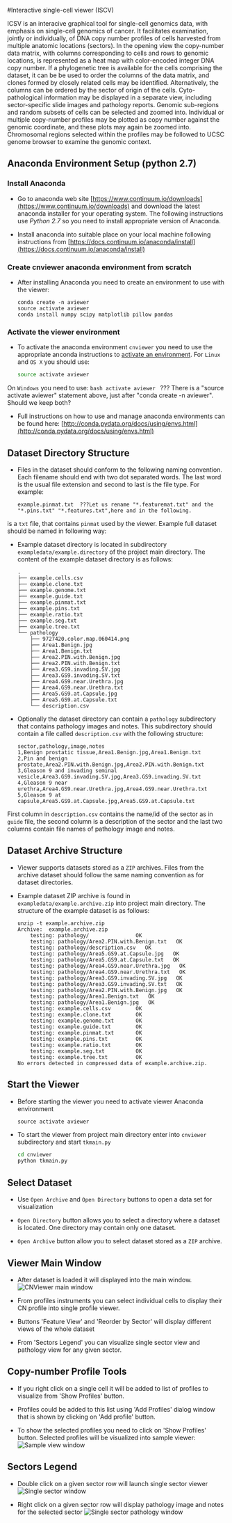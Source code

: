 #Interactive single-cell viewer (ISCV) 

ICSV is an interacive graphical tool for single-cell genomics data, with 
emphasis on single-cell genomics of cancer. It facilitates examination, jointly
or individually, of DNA copy number profiles of cells harvested from 
multiple anatomic locations (sectors). In the opening view the copy-number
data matrix, with columns corresponding to cells and rows to genomic locations,
is represented as a heat map with color-encoded integer DNA copy number. If a 
phylogenetic tree is available for the cells comprising the dataset, it can be
be used to order the columns of the data matrix, and clones formed by closely 
related cells may be identified. Alternatively, the columns 
can be ordered by the sector of origin of the cells. Cyto-pathological
information may be displayed in a separate view, including sector-specific
slide images and pathology reports. Genomic sub-regions and
random subsets of cells can be selected and zoomed into. Individual or multiple
copy-number profiles may be plotted as copy number against the genomic 
coordinate, and these plots may again be zoomed into. Chromosomal regions
selected within the profiles may be followed to UCSC genome browser to
examine the genomic context.

## Anaconda Environment Setup (python 2.7)

### Install Anaconda 
* Go to anaconda web site 
[https://www.continuum.io/downloads](https://www.continuum.io/downloads)
and download the latest anaconda installer for your operating system. The following
instructions use *Python 2.7* so you need to install appropriate version 
of Anaconda. 

* Install anaconda into suitable place on your local machine following
instructions from 
[https://docs.continuum.io/anaconda/install](https://docs.continuum.io/anaconda/install)

### Create cnviewer anaconda environment from scratch

* After installing Anaconda you need to create an environment to use with the viewer:

    ```
    conda create -n aviewer
    source activate aviewer
    conda install numpy scipy matplotlib pillow pandas
    ```

### Activate the viewer environment

* To activate the anaconda environment `cnviewer` you need to use the appropriate
anconda instructions to 
[activate an environment](http://conda.pydata.org/docs/using/envs.html#change-environments-activate-deactivate). 
For `Linux` and `OS X` you should
use:

    ```bash
    source activate aviewer
    ```
On `Windows` you need to use:
    ```bash
    activate aviewer
    ```
??? There is a "source activate aviewer" statement above, just after "conda create -n aviewer". Should we keep both?
* Full instructions on how to use and manage anaconda environments can be found
here: [http://conda.pydata.org/docs/using/envs.html](http://conda.pydata.org/docs/using/envs.html)

## Dataset Directory Structure

* Files in the dataset should conform to the following naming convention. Each filename
should end with two dot separated words. The last word is the usual file extension
and second to last is the file type. For example:

    ```
    example.pinmat.txt	???Let us rename "*.featuremat.txt" and the "*.pins.txt" "*.features.txt",here and in the following.
    ```
is a `txt` file, that contains `pinmat` used by the viewer. Example full dataset
should be named in following way:

* Example dataset directory is located in subdirectory 
`exampledata/example.directory` of the project main directory. The content of the
example dataset directory is as follows:
    ```
    .
    ├── example.cells.csv
    ├── example.clone.txt
    ├── example.genome.txt
    ├── example.guide.txt
    ├── example.pinmat.txt
    ├── example.pins.txt
    ├── example.ratio.txt
    ├── example.seg.txt
    ├── example.tree.txt
    └── pathology
        ├── 9727420.color.map.060414.png
        ├── Area1.Benign.jpg
        ├── Area1.Benign.txt
        ├── Area2.PIN.with.Benign.jpg
        ├── Area2.PIN.with.Benign.txt
        ├── Area3.GS9.invading.SV.jpg
        ├── Area3.GS9.invading.SV.txt
        ├── Area4.GS9.near.Urethra.jpg
        ├── Area4.GS9.near.Urethra.txt
        ├── Area5.GS9.at.Capsule.jpg
        ├── Area5.GS9.at.Capsule.txt
        └── description.csv
    ```

* Optionally the dataset directory can contain a `pathology` subdirectory that
contains pathology images and notes. This subdirectory should contain a file called
`description.csv` with the following structure:

    ```
    sector,pathology,image,notes
    1,Benign prostatic tissue,Area1.Benign.jpg,Area1.Benign.txt
    2,Pin and benign prostate,Area2.PIN.with.Benign.jpg,Area2.PIN.with.Benign.txt
    3,Gleason 9 and invading seminal vesicle,Area3.GS9.invading.SV.jpg,Area3.GS9.invading.SV.txt
    4,Gleason 9 near urethra,Area4.GS9.near.Urethra.jpg,Area4.GS9.near.Urethra.txt
    5,Gleason 9 at capsule,Area5.GS9.at.Capsule.jpg,Area5.GS9.at.Capsule.txt
    ```
First column in `description.csv` contains the name/id of the sector as in `guide` file, 
the second column is a description of the sector and the last two columns contain
file names of pathology image and notes.

## Dataset Archive Structure
* Viewer supports datasets stored as a `ZIP` archives. Files from the
archive dataset should follow the same naming convention as for dataset directories.

* Example dataset ZIP archive is found in `exampledata/example.archive.zip` 
into project main directory. The structure of the example dataset is as follows:

    ```
    unzip -t example.archive.zip 
    Archive:  example.archive.zip
        testing: pathology/               OK
        testing: pathology/Area2.PIN.with.Benign.txt   OK
        testing: pathology/description.csv   OK
        testing: pathology/Area5.GS9.at.Capsule.jpg   OK
        testing: pathology/Area5.GS9.at.Capsule.txt   OK
        testing: pathology/Area4.GS9.near.Urethra.jpg   OK
        testing: pathology/Area4.GS9.near.Urethra.txt   OK
        testing: pathology/Area3.GS9.invading.SV.jpg   OK
        testing: pathology/Area3.GS9.invading.SV.txt   OK
        testing: pathology/Area2.PIN.with.Benign.jpg   OK
        testing: pathology/Area1.Benign.txt   OK
        testing: pathology/Area1.Benign.jpg   OK
        testing: example.cells.csv        OK
        testing: example.clone.txt        OK
        testing: example.genome.txt       OK
        testing: example.guide.txt        OK
        testing: example.pinmat.txt       OK
        testing: example.pins.txt         OK
        testing: example.ratio.txt        OK
        testing: example.seg.txt          OK
        testing: example.tree.txt         OK
    No errors detected in compressed data of example.archive.zip.
    ```
    

## Start the Viewer
* Before starting the viewer you need to activate viewer Anaconda environment
    ```
    source activate aviewer
    ```

* To start the viewer from project main directory enter into `cnviewer` 
subdirectory and start `tkmain.py`

    ```bash
    cd cnviewer
    python tkmain.py
    ```

## Select Dataset

* Use `Open Archive` and `Open Directory` buttons to open a data set 
for visualization

* `Open Directory` button allows you to select a directory where a dataset is located.
One directory may contain only one dataset.

* `Open Archive` button allow you to select dataset stored as a `ZIP` archive.

## Viewer Main Window

* After dataset is loaded it will displayed into the main window.
![CNViewer main window](docs/figs/main-window.png)

* From profiles instruments you can select individual cells to display their CN profile
into single profile viewer.

* Buttons 'Feature View' and 'Reorder by Sector' will display different views of the whole
dataset

* From 'Sectors Legend' you can visualize single sector view and pathology view for
any given sector.

## Copy-number Profile Tools

* If you right click on a single cell it will be added to list of profiles to visualize
from 'Show Profiles' button.

* Profiles could be added to this list using 'Add Profiles' dialog window that is shown
by clicking on 'Add profile' button.

* To show the selected profiles you need to click on 'Show Profiles' button. Selected 
profiles will be visualized into sample viewer:
![Sample view window](docs/figs/sample-window.png)

## Sectors Legend

* Double click on a given sector row will launch single sector viewer
![Single sector window](docs/figs/single-sector-window.png)

* Right click on a given sector row will display pathology image and notes for
the selected sector
![Single sector pathology window](docs/figs/single-sector-pathology-window.png)

